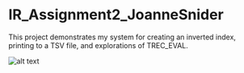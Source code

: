 # IR_Assignment2_JoanneSnider
This project demonstrates my system for creating an inverted index, printing to a TSV file, and explorations of TREC_EVAL. 

![alt text](https://github.com/jmsSchool/IR_Assignment2_JoanneSnider/main/InFlight2.jpg "A nice pic of a quilt I made")
